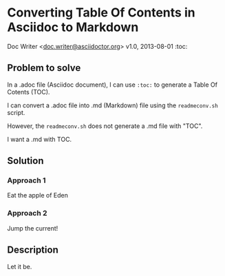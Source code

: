 # Converting Table Of Contents in Asciidoc to Markdown

Doc Writer &lt;<doc.writer@asciidoctor.org>&gt;
v1.0, 2013-08-01
:toc:

## Problem to solve

In a .adoc file (Asciidoc document), I can use `:toc:` to generate a Table Of Cotents (TOC).

I can convert a .adoc file into .md (Markdown) file using the `readmeconv.sh` script.

However, the `readmeconv.sh` does not generate a .md file with "TOC".

I want a .md with TOC.

## Solution

### Approach 1

Eat the apple of Eden

### Approach 2

Jump the current!

## Description

Let it be.
